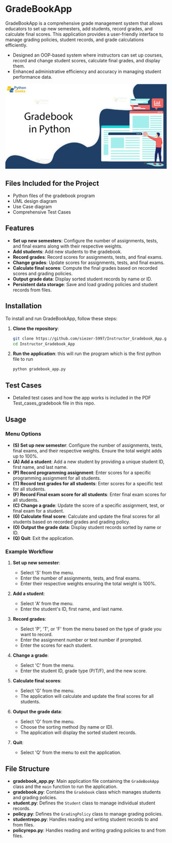 # GradeBookApp

GradeBookApp is a comprehensive grade management system that allows educators to set up new semesters, add students, record grades, and calculate final scores. This application provides a user-friendly interface to manage grading policies, student records, and grade calculations efficiently.
- Designed an OOP-based system where instructors can set up courses, record and change student scores, calculate final grades, and display them.
- Enhanced administrative efficiency and accuracy in managing student performance data. 

![alt text](image.png)

## Files Included for the Project
- Python files of the gradebook program
- UML design diagram
- Use Case diagram
- Comprehensive Test Cases

## Features

- **Set up new semesters**: Configure the number of assignments, tests, and final exams along with their respective weights.
- **Add students**: Add new students to the gradebook.
- **Record grades**: Record scores for assignments, tests, and final exams.
- **Change grades**: Update scores for assignments, tests, and final exams.
- **Calculate final scores**: Compute the final grades based on recorded scores and grading policies.
- **Output grade data**: Display sorted student records by name or ID.
- **Persistent data storage**: Save and load grading policies and student records from files.

## Installation

To install and run GradeBookApp, follow these steps:

1. **Clone the repository**:
    ```bash
    git clone https://github.com/siezer-5997/Instructor_Gradebook_App.git
    cd Instructor_Gradebook_App
    ```

2. **Run the application**: this will run the program which is the first python file to run
    ```bash
    python gradebook_app.py
    ```
## Test Cases
- Detailed test cases and how the app works is included in the PDF Test_cases_gradebook file in this repo.

## Usage

### Menu Options

- **(S) Set up new semester**: Configure the number of assignments, tests, final exams, and their respective weights. Ensure the total weight adds up to 100%.
- **(A) Add a student**: Add a new student by providing a unique student ID, first name, and last name.
- **(P) Record programming assignment**: Enter scores for a specific programming assignment for all students.
- **(T) Record test grades for all students**: Enter scores for a specific test for all students.
- **(F) Record Final exam score for all students**: Enter final exam scores for all students.
- **(C) Change a grade**: Update the score of a specific assignment, test, or final exam for a student.
- **(G) Calculate final score**: Calculate and update the final scores for all students based on recorded grades and grading policy.
- **(O) Output the grade data**: Display student records sorted by name or ID.
- **(Q) Quit**: Exit the application.

### Example Workflow

1. **Set up new semester**:
    - Select 'S' from the menu.
    - Enter the number of assignments, tests, and final exams.
    - Enter their respective weights ensuring the total weight is 100%.

2. **Add a student**:
    - Select 'A' from the menu.
    - Enter the student's ID, first name, and last name.

3. **Record grades**:
    - Select 'P', 'T', or 'F' from the menu based on the type of grade you want to record.
    - Enter the assignment number or test number if prompted.
    - Enter the scores for each student.

4. **Change a grade**:
    - Select 'C' from the menu.
    - Enter the student ID, grade type (P/T/F), and the new score.

5. **Calculate final scores**:
    - Select 'G' from the menu.
    - The application will calculate and update the final scores for all students.

6. **Output the grade data**:
    - Select 'O' from the menu.
    - Choose the sorting method (by name or ID).
    - The application will display the sorted student records.

7. **Quit**:
    - Select 'Q' from the menu to exit the application.

## File Structure

- **gradebook_app.py**: Main application file containing the `GradeBookApp` class and the `main` function to run the application.
- **gradebook.py**: Contains the `Gradebook` class which manages students and grading policies.
- **student.py**: Defines the `Student` class to manage individual student records.
- **policy.py**: Defines the `GradingPolicy` class to manage grading policies.
- **studentrepo.py**: Handles reading and writing student records to and from files.
- **policyrepo.py**: Handles reading and writing grading policies to and from files.


